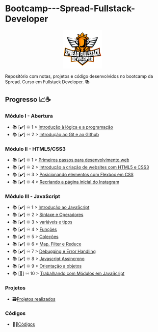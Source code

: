 # Bootcamp---Spread-Fullstack-Developer

<p align="center">
 <img src="spread_fullstack.png?raw=true" alt="spread_fullstack Logo" width="25%" height="25%" />
</p>

Repositório com notas, projetos e código desenvolvidos no bootcamp da Spread. Curso em Fullstack Developer. 📚

## Progresso 📈☕

### Módulo I - Abertura

- 📚 [✔️] ♾️ 1 > [Introdução à lógica e a programação](Dias/Dia-1.md)
- 📚 [✔️] ♾️ 2 > [Introdução ao Git e ao Github](Dias/Dia-2.md)

### Módulo II - HTML5/CSS3

- 📚 [✔️] ♾️ 1 > [Primeiros passos para desenvolvimento web](Dias/Dia-3.md)
- 📚 [✔️] ♾️ 2 > [Introdução a criação de websites com HTML5 e CSS3](Dias/Dia-4.md)
- 📚 [✔️] ♾️ 3 > [Posicionando elementos com Flexbox em CSS](Dias/Dia-5.md)
- 📚 [✔️] ♾️ 4 > [Recriando a página inicial do Instagram](Dias/Dia-6.md)

### Módulo III - JavaScript

- 📚 [✔️] ♾️ 1 > [Introdução ao JavaScript](Dias/Dia-7.md)
- 📚 [✔️] ♾️ 2 > [Sintaxe e Operadores](Dias/Dia-8.md)
- 📚 [✔️] ♾️ 3 > [variáveis e tipos](Dias/Dia-9.md)
- 📚 [✔️] ♾️ 4 > [Funções](Dias/Dia-10.md)
- 📚 [✔️] ♾️ 5 > [Coleções](Dias/Dia-11.md)
- 📚 [✔️] ♾️ 6 > [Map, Filter e Reduce](Dias/Dia-12.md)
- 📚 [✔️] ♾️ 7 > [Debugging e Error Handling](Dias/Dia-13.md)
- 📚 [✔️] ♾️ 8 > [Javascript Assíncrono](Dias/Dia-14.md)
- 📚 [✔️] ♾️ 9 > [Orientação a objetos](Dias/Dia-15.md)
- 📚 [💪] ♾️ 10 > [Trabalhando com Módulos em JavaScript](Dias/Dia-16.md)


### Projetos

 - 🗃️[Projetos realizados](https://github.com/jacivaldocarvalho/Bootcamp---Spread-Fullstack-Developer/tree/main/Dias/projetos)

### Códigos

  - 👨‍💻[Códigos](https://github.com/jacivaldocarvalho/Bootcamp---Spread-Fullstack-Developer/tree/main/Dias/codigos/javascript)
